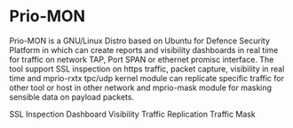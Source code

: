 # Prio-MON
Prio-MON is a GNU/Linux Distro based on Ubuntu for Defence Security Platform in which can create reports and visibility dashboards in real time for traffic on network TAP, Port SPAN or ethernet promisc interface. The tool support SSL inspection on https traffic, packet capture, visibility in real time and mprio-rxtx tpc/udp kernel module can replicate specific traffic for other tool or host in other network and mprio-mask module for masking sensible data on payload packets.

SSL Inspection
Dashboard Visibility
Traffic Replication
Traffic Mask
